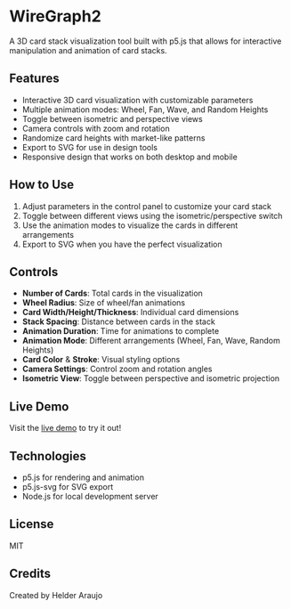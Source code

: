 # WireGraph2

A 3D card stack visualization tool built with p5.js that allows for interactive manipulation and animation of card stacks.

## Features

- Interactive 3D card visualization with customizable parameters
- Multiple animation modes: Wheel, Fan, Wave, and Random Heights
- Toggle between isometric and perspective views
- Camera controls with zoom and rotation
- Randomize card heights with market-like patterns
- Export to SVG for use in design tools
- Responsive design that works on both desktop and mobile

## How to Use

1. Adjust parameters in the control panel to customize your card stack
2. Toggle between different views using the isometric/perspective switch
3. Use the animation modes to visualize the cards in different arrangements
4. Export to SVG when you have the perfect visualization

## Controls

- **Number of Cards**: Total cards in the visualization
- **Wheel Radius**: Size of wheel/fan animations 
- **Card Width/Height/Thickness**: Individual card dimensions
- **Stack Spacing**: Distance between cards in the stack
- **Animation Duration**: Time for animations to complete
- **Animation Mode**: Different arrangements (Wheel, Fan, Wave, Random Heights)
- **Card Color** & **Stroke**: Visual styling options
- **Camera Settings**: Control zoom and rotation angles
- **Isometric View**: Toggle between perspective and isometric projection

## Live Demo

Visit the [live demo](https://wiregraph2.github.io) to try it out!

## Technologies

- p5.js for rendering and animation
- p5.js-svg for SVG export
- Node.js for local development server

## License

MIT

## Credits

Created by Helder Araujo 